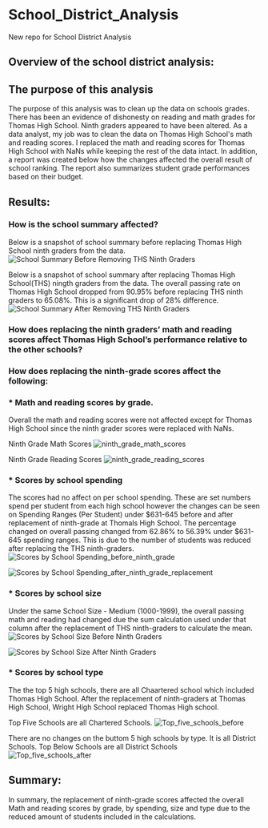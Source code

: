 # School_District_Analysis
New repo for School District Analysis

## Overview of the school district analysis:
 
## The purpose of this analysis
The purpose of this analysis was to clean up the data on schools grades. There has been an evidence of dishonesty on reading and math grades for Thomas High School. Ninth graders appeared to have been altered. As a data analyst, my job was to clean the data on Thomas High School's math and reading scores. I replaced the math and reading scores for Thomas High School with NaNs while keeping the rest of the data intact. In addition, a report was created below how the changes affected the overall result of school ranking. The report also summarizes student grade performances based on their budget.

## Results:

### How is the school summary affected?
Below is a snapshot of school summary before replacing Thomas High School ninth graders from the data.
![School Summary Before Removing THS Ninth Graders](https://user-images.githubusercontent.com/106283411/179303656-8813153f-c63e-48a7-a70b-548ef2a592a0.png)




Below is a snapshot of school summary after replacing Thomas High School(THS) ningth graders from the data. The overall passing rate on Thomas High School dropped 
from 90.95% before replacing THS ninth graders to 65.08%. This is a significant drop of 28% difference.
![School Summary After Removing THS Ninth Graders](https://user-images.githubusercontent.com/106283411/179303754-4f1f55d7-b5b7-425e-9267-a95b85495d7d.png)

### How does replacing the ninth graders’ math and reading scores affect Thomas High School’s performance relative to the other schools?

### How does replacing the ninth-grade scores affect the following:

### * Math and reading scores by grade. 
Overall the math and reading scores were not affected except for Thomas High School since the ninth grader scores were replaced with NaNs.

Ninth Grade Math Scores
![ninth_grade_math_scores](https://user-images.githubusercontent.com/106283411/179306778-fbe60765-3615-4b73-9e1d-185444988279.png)


Ninth Grade Reading Scores
![ninth_grade_reading_scores](https://user-images.githubusercontent.com/106283411/179304095-bbf3224f-9b92-4026-ad1b-64e19c8fd87d.png)



### * Scores by school spending
The scores had no affect on per school spending. These are set numbers spend per student from each high school however the changes can be seen on Spending Ranges (Per Student) under $631-645 before and after replacement of ninth-grade at Thomals High School. The percentage changed on overall passing changed from 62.86% to 56.39% under $631-645 spending ranges. This is due to the number of students was reduced after replacing the THS ninth-graders.
![Scores by School Spending_before_ninth_grade](https://user-images.githubusercontent.com/106283411/179304154-70b39093-f87c-4d9b-8c19-9b940ff25327.png)

![Scores by School Spending_after_ninth_grade_replacement](https://user-images.githubusercontent.com/106283411/179304202-2989012d-c160-4233-ac24-e372e1c8d3c3.png)




### * Scores by school size
Under the same School Size - Medium (1000-1999), the overall passing math and reading had changed due the sum calculation used under that column after the replacement of THS ninth-graders to calculate the mean.
![Scores by School Size Before Ninth Graders](https://user-images.githubusercontent.com/106283411/179304251-2e0bd048-cbf4-4237-a17d-676d3ebf8ef5.png)

![Scores by School Size After Ninth Graders](https://user-images.githubusercontent.com/106283411/179304289-f333583b-fffd-4df3-b9e2-83382f984b92.png)




### * Scores by school type
The the top 5 high schools, there are all Chaartered school which included Thomas High School. After the replacement of ninth-graders at Thomas High School, Wright High School replaced Thomas High school. 

Top Five Schools are all Chartered Schools.
![Top_five_schools_before](https://user-images.githubusercontent.com/106283411/179304493-a9d9679c-14cd-4c76-8bd5-816336478caf.png)


There are no changes on the buttom 5 high schools by type. It is all District Schools. 
Top Below Schools are all District Schools
![Top_five_schools_after](https://user-images.githubusercontent.com/106283411/179304424-570b4f47-92f8-464c-a872-8d8839878624.png)




## Summary:

In summary, the replacement of ninth-grade scores affected the overall Math and reading scores by grade, by spending, size and type due to the reduced amount of students included in the calculations. 
